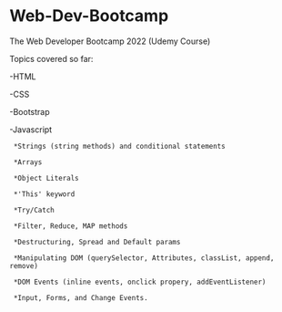# Web-Dev-Bootcamp
The Web Developer Bootcamp 2022 (Udemy Course)

Topics covered so far:

-HTML

-CSS

-Bootstrap

-Javascript

     *Strings (string methods) and conditional statements
  
     *Arrays
  
     *Object Literals
     
     *'This' keyword
     
     *Try/Catch
     
     *Filter, Reduce, MAP methods
     
     *Destructuring, Spread and Default params
     
     *Manipulating DOM (querySelector, Attributes, classList, append, remove)
     
     *DOM Events (inline events, onclick propery, addEventListener)
     
     *Input, Forms, and Change Events.
